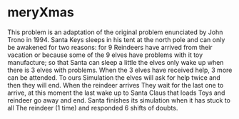# meryXmas
This problem is an adaptation of the original problem enunciated by John Trono in 1994. Santa Keys sleeps in his tent at the north pole and can only be awakened for two reasons: for 9 Reindeers have arrived from their vacation or because some of the 9 elves have problems with it toy manufacture; so that Santa can sleep a little the elves only wake up when there is 3 elves with problems. When the 3 elves have received help, 3 more can be attended. To ours Simulation the elves will ask for help twice and then they will end. When the reindeer arrives They wait for the last one to arrive, at this moment the last wake up to Santa Claus that loads Toys and reindeer go away and end. Santa finishes its simulation when it has stuck to all The reindeer (1 time) and responded 6 shifts of doubts.
